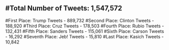 #Total Number of Tweets: 1,547,572 
---
#First Place: Trump Tweets - 889,732
#Second Place: Clinton Tweets - 188,920
#Third Place: Cruz Tweets - 178,503
#Fourth Place: Rubio Tweets - 132,431
#Fifth Place: Sanders Tweets - 115,061
#Sixth Place: Carson Tweets - 16,292
#Seventh Place: Jeb! Tweets - 15,810
#Last Place: Kasich Tweets - 10,842
